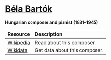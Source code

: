 # [Béla Bartók][composer]

__Hungarian composer and pianist (1881–1945)__

[composer]: https://musescore.com/openscore-string-quartets/sets?order=title&text=Bartók,+Béla

Resource | Description
:---|:---
[Wikipedia] | Read about this composer.
[Wikidata] | Get data about this composer.

[Wikipedia]: https://en.wikipedia.org/wiki/Béla_Bartók
[Wikidata]: https://www.wikidata.org/wiki/Q83326

